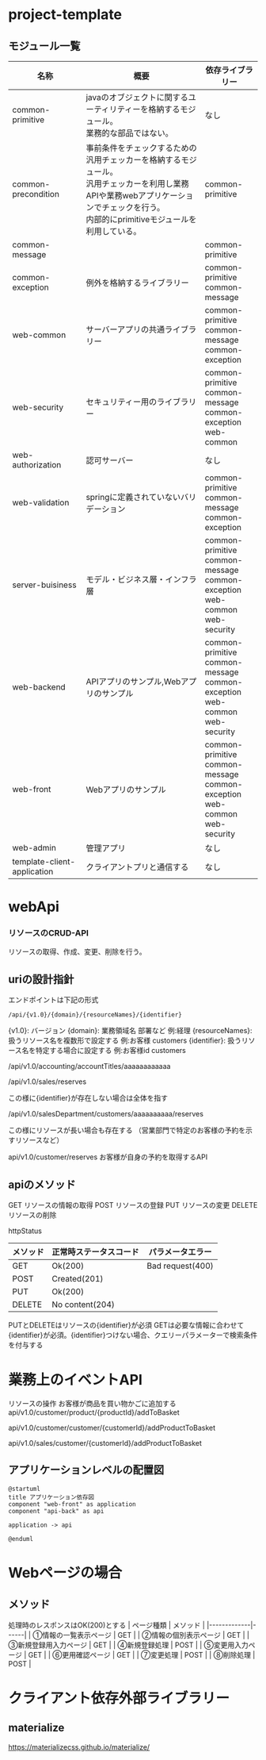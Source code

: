 # project-template

## モジュール一覧

| 名称                          | 概要                                                                                                          | 依存ライブラリー                                                                                 |
|-----------------------------|-------------------------------------------------------------------------------------------------------------|------------------------------------------------------------------------------------------|
| common-primitive            | javaのオブジェクトに関するユーティリティーを格納するモジュール。<br/>業務的な部品ではない。                                                          | なし                                                                                       |
| common-precondition         | 事前条件をチェックするための汎用チェッカーを格納するモジュール。<br/>汎用チェッカーを利用し業務APIや業務webアプリケーションでチェックを行う。<br/>内部的にprimitiveモジュールを利用している。 | common-primitive                                                                         |
| common-message              |                                                                                                             | common-primitive                                                                         |
| common-exception            | 例外を格納するライブラリー                                                                                               | common-primitive<br/>common-message                                                      |
| web-common                  | サーバーアプリの共通ライブラリー                                                                                            | common-primitive<br/>common-message<br/>common-exception                                 
| web-security                | セキュリティー用のライブラリー                                                                                             | common-primitive<br/>common-message<br/>common-exception<br/>web-common                  | common-test                 | 単体テスト用のライブラリー                                                                                               | なし                                       |
| web-authorization           | 認可サーバー                                                                                                      | なし                                                                                       |
| web-validation              | springに定義されていないバリデーション                                                                                      | common-primitive<br/>common-message<br/>common-exception                                 |
| server-buisiness            | モデル・ビジネス層・インフラ層                                                                                             | common-primitive<br/>common-message<br/>common-exception<br/>web-common<br/>web-security |
| web-backend                 | APIアプリのサンプル,Webアプリのサンプル                                                                                     | common-primitive<br/>common-message<br/>common-exception<br/>web-common<br/>web-security |
| web-front                   | Webアプリのサンプル                                                                                                 | common-primitive<br/>common-message<br/>common-exception<br/>web-common<br/>web-security |
| web-admin                   | 管理アプリ                                                                                                       | なし                                                                                       |
| template-client-application | クライアントプリと通信する                                                                                               | なし                                                                                       |

# webApi

### リソースのCRUD-API

リソースの取得、作成、変更、削除を行う。

## uriの設計指針

エンドポイントは下記の形式

```
/api/{v1.0}/{domain}/{resourceNames}/{identifier}
```

{v1.0}: バージョン
{domain}: 業務領域名 部署など 例:経理
{resourceNames}: 扱うリソース名を複数形で設定する 例:お客様 customers
{identifier}: 扱うリソース名を特定する場合に設定する 例:お客様id customers

/api/v1.0/accounting/accountTitles/aaaaaaaaaaaa

/api/v1.0/sales/reserves

この様に{identifier}が存在しない場合は全体を指す

/api/v1.0/salesDepartment/customers/aaaaaaaaaa/reserves

この様にリソースが長い場合も存在する
（営業部門で特定のお客様の予約を示すリソースなど）

api/v1.0/customer/reserves
お客様が自身の予約を取得するAPI

## apiのメソッド

GET リソースの情報の取得
POST リソースの登録
PUT リソースの変更
DELETE リソースの削除

httpStatus

| メソッド   | 正常時ステータスコード     | パラメータエラー         |
|--------|-----------------|------------------|
| GET    | Ok(200)         | Bad request(400) |
| POST   | Created(201)    |                  |
| PUT    | Ok(200)         |                  |
| DELETE | No content(204) |                  |

PUTとDELETEはリソースの{identifier}が必須
GETは必要な情報に合わせて{identifier}が必須。{identifier}つけない場合、クエリーパラメーターで検索条件を付与する

# 業務上のイベントAPI

リソースの操作
お客様が商品を買い物かごに追加する
api/v1.0/customer/product/{productId}/addToBasket

api/v1.0/customer/customer/{customerId}/addProductToBasket

api/v1.0/sales/customer/{customerId}/addProductToBasket

## アプリケーションレベルの配置図

```puml
@startuml
title アプリケーション依存図
component "web-front" as application
component "api-back" as api

application -> api

@enduml
```

# Webページの場合

## メソッド

処理時のレスポンスはOK(200)とする
| ページ種類 | メソッド |
|-------------|------|
| ①情報の一覧表示ページ | GET |
| ②情報の個別表示ページ | GET |
| ③新規登録用入力ページ | GET |
| ④新規登録処理 | POST |
| ⑤変更用入力ページ | GET |
| ⑥更用確認ページ | GET |
| ⑦変更処理 | POST |
| ⑧削除処理 | POST |

# クライアント依存外部ライブラリー

## materialize

https://materializecss.github.io/materialize/

##           